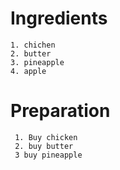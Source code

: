 # Ingredients
    1. chichen
    2. butter
    3. pineapple
    4. apple
# Preparation
     1. Buy chicken
     2. buy butter
     3 buy pineapple
